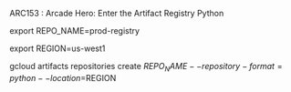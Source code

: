 ARC153 :  Arcade Hero: Enter the Artifact Registry Python 

export REPO_NAME=prod-registry

export REGION=us-west1

gcloud artifacts repositories create $REPO_NAME --repository-format=python --location=$REGION

